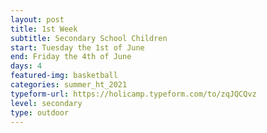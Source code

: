 ```yaml
---
layout: post
title: 1st Week
subtitle: Secondary School Children
start: Tuesday the 1st of June
end: Friday the 4th of June
days: 4
featured-img: basketball
categories: summer_ht_2021
typeform-url: https://holicamp.typeform.com/to/zqJQCQvz
level: secondary
type: outdoor
---
```

